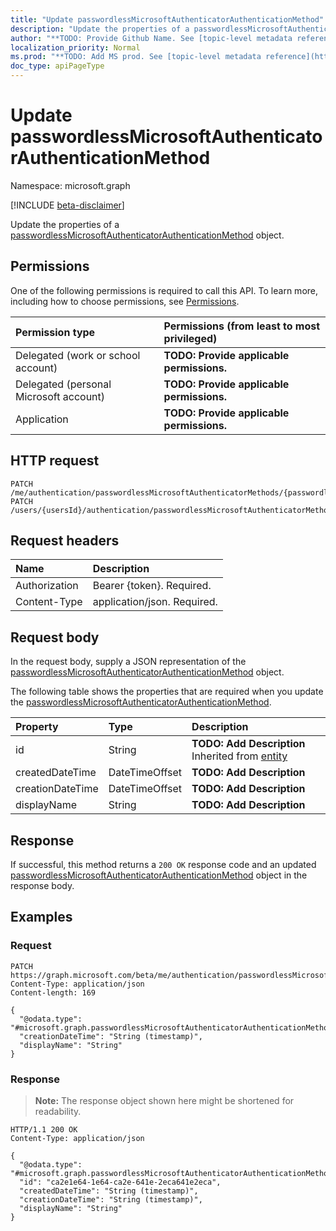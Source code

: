 ```yaml
---
title: "Update passwordlessMicrosoftAuthenticatorAuthenticationMethod"
description: "Update the properties of a passwordlessMicrosoftAuthenticatorAuthenticationMethod object."
author: "**TODO: Provide Github Name. See [topic-level metadata reference](https://msgo.azurewebsites.net/add/document/guidelines/metadata.html#topic-level-metadata)**"
localization_priority: Normal
ms.prod: "**TODO: Add MS prod. See [topic-level metadata reference](https://msgo.azurewebsites.net/add/document/guidelines/metadata.html#topic-level-metadata)**"
doc_type: apiPageType
---
```


# Update passwordlessMicrosoftAuthenticatorAuthenticationMethod
Namespace: microsoft.graph

[!INCLUDE [beta-disclaimer](../../includes/beta-disclaimer.md)]

Update the properties of a [passwordlessMicrosoftAuthenticatorAuthenticationMethod](../resources/passwordlessmicrosoftauthenticatorauthenticationmethod.md) object.

## Permissions
One of the following permissions is required to call this API. To learn more, including how to choose permissions, see [Permissions](/graph/permissions-reference).

|Permission type|Permissions (from least to most privileged)|
|:---|:---|
|Delegated (work or school account)|**TODO: Provide applicable permissions.**|
|Delegated (personal Microsoft account)|**TODO: Provide applicable permissions.**|
|Application|**TODO: Provide applicable permissions.**|

## HTTP request

<!-- {
  "blockType": "ignored"
}
-->
``` http
PATCH /me/authentication/passwordlessMicrosoftAuthenticatorMethods/{passwordlessMicrosoftAuthenticatorAuthenticationMethodId}
PATCH /users/{usersId}/authentication/passwordlessMicrosoftAuthenticatorMethods/{passwordlessMicrosoftAuthenticatorAuthenticationMethodId}
```

## Request headers
|Name|Description|
|:---|:---|
|Authorization|Bearer {token}. Required.|
|Content-Type|application/json. Required.|

## Request body
In the request body, supply a JSON representation of the [passwordlessMicrosoftAuthenticatorAuthenticationMethod](../resources/passwordlessmicrosoftauthenticatorauthenticationmethod.md) object.

The following table shows the properties that are required when you update the [passwordlessMicrosoftAuthenticatorAuthenticationMethod](../resources/passwordlessmicrosoftauthenticatorauthenticationmethod.md).

|Property|Type|Description|
|:---|:---|:---|
|id|String|**TODO: Add Description** Inherited from [entity](../resources/entity.md)|
|createdDateTime|DateTimeOffset|**TODO: Add Description**|
|creationDateTime|DateTimeOffset|**TODO: Add Description**|
|displayName|String|**TODO: Add Description**|



## Response

If successful, this method returns a `200 OK` response code and an updated [passwordlessMicrosoftAuthenticatorAuthenticationMethod](../resources/passwordlessmicrosoftauthenticatorauthenticationmethod.md) object in the response body.

## Examples

### Request
<!-- {
  "blockType": "request",
  "name": "update_passwordlessmicrosoftauthenticatorauthenticationmethod"
}
-->
``` http
PATCH https://graph.microsoft.com/beta/me/authentication/passwordlessMicrosoftAuthenticatorMethods/{passwordlessMicrosoftAuthenticatorAuthenticationMethodId}
Content-Type: application/json
Content-length: 169

{
  "@odata.type": "#microsoft.graph.passwordlessMicrosoftAuthenticatorAuthenticationMethod",
  "creationDateTime": "String (timestamp)",
  "displayName": "String"
}
```


### Response
>**Note:** The response object shown here might be shortened for readability.
<!-- {
  "blockType": "response",
  "truncated": true
}
-->
``` http
HTTP/1.1 200 OK
Content-Type: application/json

{
  "@odata.type": "#microsoft.graph.passwordlessMicrosoftAuthenticatorAuthenticationMethod",
  "id": "ca2e1e64-1e64-ca2e-641e-2eca641e2eca",
  "createdDateTime": "String (timestamp)",
  "creationDateTime": "String (timestamp)",
  "displayName": "String"
}
```

